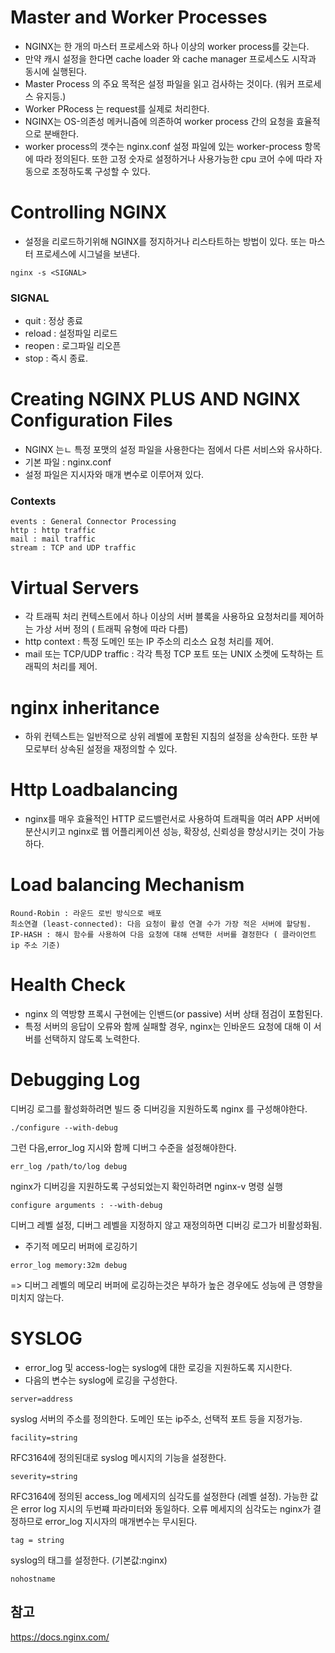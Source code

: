 # Master and Worker Processes
- NGINX는 한 개의 마스터 프로세스와 하나 이상의 worker process를 갖는다.
- 만약 캐시 설정을 한다면 cache loader 와 cache manager 프로세스도 시작과 동시에 실행된다.
- Master Process 의 주요 목적은 설정 파일을 읽고 검사하는 것이다. (워커 프로세스 유지등.)
- Worker PRocess 는 request를 실제로 처리한다.
- NGINX는 OS-의존성 메커니즘에 의존하여 worker process 간의 요청을 효율적으로 분배한다.
- worker process의 갯수는 nginx.conf 설정 파일에 있는 worker-process 항목에 따라 정의된다. 또한 고정 숫자로 설정하거나 사용가능한 cpu 코어 수에 따라 자동으로 조정하도록 구성할 수 있다.

# Controlling NGINX
- 설정을 리로드하기위해 NGINX를 정지하거나 리스타트하는 방법이 있다. 또는 마스터 프로세스에 시그널을 보낸다.
```
nginx -s <SIGNAL>
```

### SIGNAL
- quit : 정상 종료
- reload : 설정파일 리로드
- reopen : 로그파일 리오픈
- stop : 즉시 종료.

# Creating NGINX PLUS AND NGINX Configuration Files
- NGINX 는ㄴ 특정 포맷의 설정 파일을 사용한다는 점에서 다른 서비스와 유사하다.
- 기본 파일 : nginx.conf
- 설정 파일은 지시자와 매개 변수로 이루어져 있다.

### Contexts
```
events : General Connector Processing
http : http traffic
mail : mail traffic
stream : TCP and UDP traffic
```

# Virtual Servers
- 각 트래픽 처리 컨텍스트에서 하나 이상의 서버 블록을 사용하요 요청처리를 제어하는 가상 서버 정의 ( 트래픽 유형에 따라 다름)
- http context : 특정 도메인 또는 IP 주소의 리소스 요청 처리를 제어.
- mail 또는 TCP/UDP traffic : 각각 특정 TCP 포트 또는 UNIX 소켓에 도착하는 트래픽의 처리를 제어.

# nginx inheritance
- 하위 컨텍스트는 일반적으로 상위 레벨에 포함된 지침의 설정을 상속한다.
  또한 부모로부터 상속된 설정을 재정의할 수 있다.
  
# Http Loadbalancing
- nginx를 매우 효율적인 HTTP 로드밸런서로 사용하여 트래픽을 여러 APP 서버에 분산시키고 nginx로 웹 어플리케이션 성능, 확장성, 신뢰성을 향상시키는 것이 가능하다.

# Load balancing Mechanism
```
Round-Robin : 라운드 로빈 방식으로 배포
최소연결 (least-connected): 다음 요청이 활성 연결 수가 가장 적은 서버에 할당됨.
IP-HASH : 해시 함수를 사용하여 다음 요청에 대해 선택한 서버를 결정한다 ( 클라이언트 ip 주소 기준)
```
# Health Check
- nginx 의 역방향 프록시 구현에는 인밴드(or passive) 서버 상태 점검이 포함된다.
- 특정 서버의 응답이 오류와 함께 실패할 경우, nginx는 인바운드 요청에 대해 이 서버를 선택하지 않도록 노력한다.

# Debugging Log
  디버깅 로그를 활성화하려면 빌드 중 디버깅을 지원하도록 nginx 를 구성해야한다.
```
./configure --with-debug
```
그런 다음,error_log 지시와 함께 디버그 수준을 설정해야한다.
```
err_log /path/to/log debug
```
nginx가 디버깅을 지원하도록 구성되었는지 확인하려면 nginx-v 명령 실행
```
configure arguments : --with-debug
```
디버그 레벨 설정, 디버그 레벨을 지정하지 않고 재정의하면 디버깅 로그가 비활성화됨.
 - 주기적 메모리 버퍼에 로깅하기
```
error_log memory:32m debug
```
=> 디버그 레벨의 메모리 버퍼에 로깅하는것은 부하가 높은 경우에도 성능에 큰 영향을 미치지 않는다.

# SYSLOG
- error_log 및 access-log는 syslog에 대한 로깅을 지원하도록 지시한다.
- 다음의 변수는 syslog에 로깅을 구성한다.


```
server=address
```
syslog 서버의 주소를 정의한다. 도메인 또는 ip주소, 선택적 포트 등을 지정가능.
```
facility=string
```
RFC3164에 정의된대로 syslog 메시지의 기능을 설정한다.
```
severity=string
```
RFC3164에 정의된 access_log 메세지의 심각도를 설정한다 (레벨 설정). 가능한 값은 error log 지시의 두번쨰 파라미터와 동일하다. 
 오류 메세지의 심각도는 nginx가 결정하므로 error_log 지시자의 매개변수는 무시된다.
```
tag = string
```
syslog의 태그를 설정한다. (기본값:nginx)
```
nohostname
```

## 참고
https://docs.nginx.com/
